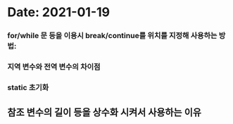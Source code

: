 # Date: 2021-01-19  

### for/while 문 등을 이용시 break/continue를 위치를 지정해 사용하는 방법:  
### 지역 변수와 전역 변수의 차이점  
### static 초기화
## 참조 변수의 길이 등을 상수화 시켜서 사용하는 이유
